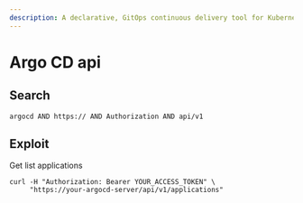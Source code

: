 ```yaml
---
description: A declarative, GitOps continuous delivery tool for Kubernetes.
---
```


# Argo CD api

## Search

```
argocd AND https:// AND Authorization AND api/v1
```

## Exploit

Get list applications

```
curl -H "Authorization: Bearer YOUR_ACCESS_TOKEN" \
     "https://your-argocd-server/api/v1/applications"
```

